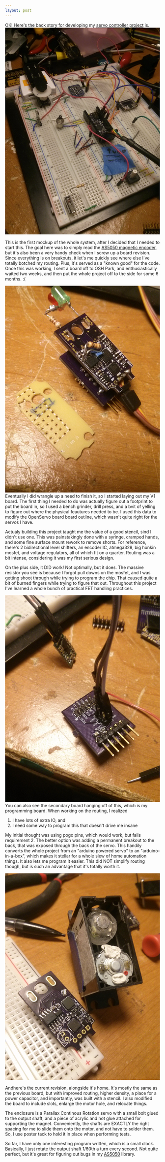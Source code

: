 ```yaml
---
layout: post
---
```

OK! Here's the back story for developing my [servo controller project][sirvo] is. 
![Revision 0, still in use on my breadboard.][vbreadboard]


This is the first mockup of the whole system, after I decided that I needed to start this. The goal here was to simply read the [AS5050 magnetic encoder][as5050], but it's also been a very handy check when I screw up a board revision. Since everything is on breakouts, it let's me quickly see where else I've totally botched my routing. Plus, it's served as a "known good" for the code. Once this was working, I sent a board off to OSH Park, and enthusiastically waited two weeks, and then put the whole project off to the side for some 6 months. :(

![Revision 1, complete with lots of hacks][vproto]
Eventually I did wrangle up a need to finish it, so I started laying out my V1 board. The first thing I needed to do was actually figure out a footprint to put the board in, so I used a bench grinder, drill press, and a bvit of yelling to figure out where the physical feautures needed to be. I used this data to modify the OpenServo board board outline, which wasn't quite right for the servos I have.

Actualy building this project taught me the value of a good stencil, sind I didn't use one. This was painstakingly done with a syringe, cramped hands, and some fine surface mount rework to remove shorts. For reference, there's 2 bidirectional level shifters, an encoder IC, atmega328, big honkin mosfet, and voltage regulators, all of which fit on a quarter. Routing was a bit intense, considering it was my first serious design. 

On the plus side, it DID work! Not optimally, but it does. The massive resistor you see is because I forgot pull downs on the mosfet, and I was getting shoot through while trying to program the chip. That caused quite a bit of burned fingers while trying to figure that out. Throughout this project I've learned a whole bunch of practical FET handling practices. 

![Programming port!][progboard] 
You can also see the secondary board hanging off of this, which is my programming board. When working on the routing, I realized 

1. I have lots of extra IO, and 
2. I need some way to program this that doesn't drive me insane

My initial thought was using pogo pins, which would work, but fails requirement 2. The better option was adding a permanent breakout to the back, that was exposed through the back of the servo. This handily converts the whole project from an "arduino powered servo" to an "arduino-in-a-box", which makes it stellar for a whole slew of home automation things. It also lets me program it easier. This did NOT simplify routing though, but is such an advantage that it's totally worth it.

![Current board revision, complete with servo enclosure][v3]

Andhere's the current revision, alongside it's home. It's mostly the same as the previous board, but with improved routing, higher density, a place for a power capacitor, and importantly, was built with a stencil. I also modified the board to include slots, enlarge the motor hole, and relocate things. 

The enclosure is a Parallax Continous Rotation servo with a small bolt glued to the output shaft, and a piece of acrylic and hot glue attached for supporting the magnet. Conveniently, the shafts are EXACTLY the right spacing for me to slide them onto the motor, and not have to solder them. So, I use poster tack to hold it in place when performing tests. 

So far, I have only one interesting program written, which is a small clock. Basically, I just rotate the output shaft 1/60th a turn every second. Not quite perfect, but it's great for figuring out bugs in my [AS5050][] library.


[sirvo]: http://github.com/tekdemo/project-sir-vo
[as5050]: http://github.com/tekdemo/AS5050
[vproto]: </images/2014-06-28 15.07.13.jpg>
[vbreadboard]: </images/2014-06-28 15.03.54.jpg>
[v3]: </images/2014-06-28 15.00.30.jpg>
[backpack]: <images/2014-06-28 15.24.17.jpg>
[progboard]: </images/2014-06-28 15.05.34.jpg>
